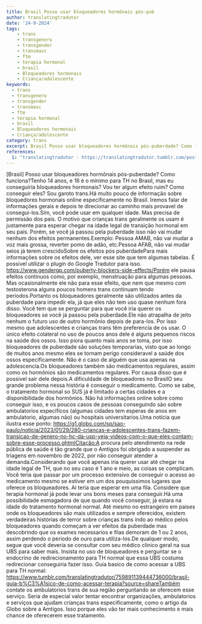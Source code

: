 ```yaml
---
title: Brasil Posso usar bloqueadores hormônais pós-pub
author: translatingtradutor
date: '24-9-2024'
tags:
    - trans
    - transgenero
    - transgender
    - transmasc
    - ftm
    - terapia hormonal
    - brasil
    - Bloqueadores hormonais
    - Criança/adolescente
keywords:
  - trans
  - transgenero
  - transgender
  - transmasc
  - ftm
  - terapia hormonal
  - brasil
  - Bloqueadores hormonais
  - Criança/adolescente
category: trans
excerpt: Brasil Posso usar bloqueadores hormônais pós-puberdade? Como funciona?Tenho 14 anos, e 16 é o mínimo para TH no Brasil, mas eu conseguiria bloqueado...
references:
  1: "translatingtradutor - https://translatingtradutor.tumblr.com/post/762510316836929536/brasil-posso-usar-bloqueadores-horm%C3%B4nais"
---
```


[Brasil] Posso usar bloqueadores hormônais pós-puberdade? Como funciona?Tenho 14 anos, e 16 é o mínimo para TH no Brasil, mas eu conseguiria bloqueadores hormonais? Vou ter algum efeito ruim? Como conseguir eles? Sou garoto trans.Há muito pouco de informação sobre bloquedores hormonais online especificamente no Brasil. Iremos falar de informações gerais e depois te direcionar ao caminho mais provavel de consegui-los.Sim, você pode usar em qualquer idade. Mas precisa de permissão dos pais. O motivo que crianças trans geralmente os usam é justamente para esperar chegar na idade legal de transição hormonal em seu país. Porém, se você já passou pela puberdade isso não vai mudar nenhum dos efeitos permanentes.Exemplo: Pessoa AMAB, não vai mudar a voz mais grossa, reverter pomo de adão,  etc.Pessoa AFAB, não vai mudar seios já terem crescidoSobre os efeitos pós puberdadePara mais informações sobre os efeitos dele, ver esse site que tem algumas tabelas. É possivel utilizar o plugin do Google Tradutor para isso. https://www.gendergp.com/puberty-blockers-side-effects/Porém ele pausa efeitos continuos como, por exemplo, menstruação para algumas pessoas. Mas ocasionalmente ele não para esse efeito, que nem que mesmo com testosterona alguns poucos homens trans continuam tendo periodos.Portanto os bloqueadores geralmente são utilizados antes da puberdade para impedir ela, já que eles não tem uso quase nenhum fora disso. Você tem que se perguntar para que você iria querer os bloqueadores se você já passou pela puberdade.Ele não atrapalha de jeito nenhum o futuro uso de outro hormônio depois de para-los. Por isso mesmo que adolescentes e crianças trans têm preferencia de os usar. O único efeito colateral no uso de poucos anos dele é alguns pequenos riscos na saúde dos ossos. Isso piora quanto mais anos se toma, por isso bloqueadores de puberdade são soluções temporarias, visto que ao longo de muitos anos mesmo eles se tornam perigo consideravel a saúde dos ossos especificamente. Não é o caso de alguém que usa apenas na adolescencia.Os bloqueadores também são medicamentos regulares, assim como os hormônios são medicamentos regulares. Por causa disso que é possivel sair dele depois.A dificuldade de bloqueadores no BrasilO seu grande problema nessa história é conseguir o medicamento. Como se sabe, o tratamento hormonal so SUS já é limitado a certas cidades e a disponibilidade dos hormônios. Não há informações online sobre como conseguir isso, e os poucos casos de pessoas conseguindo são sobre ambulatorios específicos (algumas cidades tem esperas de anos em ambulatorio, algumas não) ou hospitais universitarios.Uma notícia que ilustra esse ponto: https://g1.globo.com/sp/sao-paulo/noticia/2023/01/29/280-criancas-e-adolescentes-trans-fazem-transicao-de-genero-no-hc-da-usp-veja-videos-com-o-que-eles-contam-sobre-esse-processo.ghtmlCitação:A procura pelo atendimento na rede pública de saúde é tão grande que o Amtigos foi obrigado a suspender as triagens em novembro de 2022, por não conseguir atender a demanda.Considerando que você apenas iria querer usar até chegar na idade legal de TH, que no seu caso é 1 ano e meio, as coisas se complicam. Você teria que passar por um processo extensivo de conseguir o acesso ao medicamento mesmo se estiver em um dos pouquissimos lugares que oferece os bloqueadores. Aí teria que esperar em uma fila. Considere que terapia hormonal já pode levar uns bons meses para conseguir.Há uma possibilidade esmagadora de que quando você conseguir, já estara na idade do tratamento hormonal normal. Até mesmo no estrangeiro em paises onde os bloqueadores são mais utilizados e sempre oferecidos, existem verdadeiras histórias de terror sobre crianças trans indo ao médico pelos bloqueadores quando começam a ver efeitos da puberdade mas descobrindo que os exames necessarios e filas demoram de 1 ou 2 anos, assim perdendo o periodo de ouro para utiliza-los.De qualquer modo, segue que você deveria se consultar com seu médico clinico geral na sua UBS para saber mais. Insista no uso de bloqueadores e perguntar se o endocrino de redirecionamento para TH normal que essa UBS costuma redirecionar conseguiria fazer isso. Guia basico de como acessar a UBS para TH normal: https://www.tumblr.com/translatingtradutor/759891139444736000/brasil-guia-b%C3%A1sico-de-como-acessar-terapia?source=shareTambém contate os ambulatorios trans de sua região perguntando se oferecem esse serviço. Seria de especial valor tentar encontrar organizações, ambulatorios e serviços que ajudam crianças trans especificamente, como o artigo da Globo sobre a Amtigos. Isso porque eles vão ter mais conhecimento e mais chance de oferecerem esse tratamento.